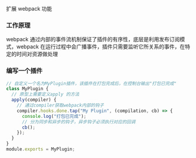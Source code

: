 扩展 webpack 功能

### 工作原理

webpack 通过内部的事件流机制保证了插件的有序性，底层是利用发布订阅模式，webpack 在运行过程中会广播事件，插件只需要监听它所关系的事件，在特定的时间对资源做处理

### 编写一个插件

```js
// 自定义一个名为MyPlugin插件，该插件在打包完成后，在控制台输出"打包已完成"
class MyPlugin {
  // 原型上需要定义apply 的方法
  apply(compiler) {
    // 通过compiler获取webpack内部的钩子
    compiler.hooks.done.tap("My Plugin", (compilation, cb) => {
      console.log("打包已完成");
      // 分为同步和异步的钩子，异步钩子必须执行对应的回调
      cb();
    });
  }
}
module.exports = MyPlugin;
```
